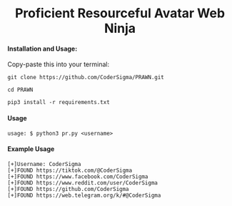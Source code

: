 <h1 align="center">
  <br>
  Proficient Resourceful Avatar Web Ninja
  <br>
</h1>

#### Installation and Usage:

Copy-paste this into your terminal:

```
git clone https://github.com/CoderSigma/PRAWN.git
```
```
cd PRAWN
```
```
pip3 install -r requirements.txt
```

#### Usage
```
usage: $ python3 pr.py <username>
```

#### Example Usage
```
[+]Username: CoderSigma
[+]FOUND https://tiktok.com/@CoderSigma
[+]FOUND https://www.facebook.com/CoderSigma
[+]FOUND https://www.reddit.com/user/CoderSigma
[+]FOUND https://github.com/CoderSigma
[+]FOUND https://web.telegram.org/k/#@CoderSigma
```
